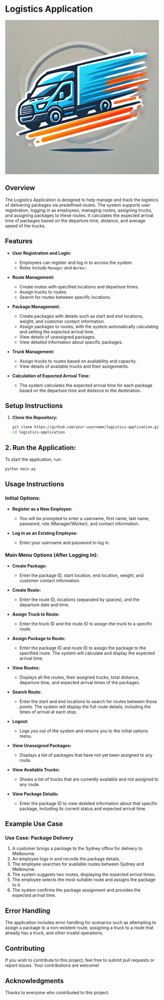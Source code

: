 # Logistics Application
![Logo](./logo.jpg)
## Overview

The Logistics Application is designed to help manage and track the logistics of delivering packages via predefined routes. The system supports user registration, logging in as employees, managing routes, assigning trucks, and assigning packages to these routes. It calculates the expected arrival time of packages based on the departure time, distance, and average speed of the trucks.

## Features

- **User Registration and Login:**
  - Employees can register and log in to access the system.
  - Roles include `Manager` and `Worker`.

- **Route Management:**
  - Create routes with specified locations and departure times.
  - Assign trucks to routes.
  - Search for routes between specific locations.

- **Package Management:**
  - Create packages with details such as start and end locations, weight, and customer contact information.
  - Assign packages to routes, with the system automatically calculating and setting the expected arrival time.
  - View details of unassigned packages.
  - View detailed information about specific packages.

- **Truck Management:**
  - Assign trucks to routes based on availability and capacity.
  - View details of available trucks and their assignments.

- **Calculation of Expected Arrival Time:**
  - The system calculates the expected arrival time for each package based on the departure time and distance to the destination.

## Setup Instructions

1. **Clone the Repository:**

   ```bash
   git clone https://github.com/your-username/logistics-application.git
   cd logistics-application
   ```
   
## 2. Run the Application:

To start the application, run:

   ```bash
   python main.py
   ```

## Usage Instructions

### Initial Options:

- **Register as a New Employee:**
  - You will be prompted to enter a username, first name, last name, password, role (Manager/Worker), and contact information.

- **Log in as an Existing Employee:**
  - Enter your username and password to log in.

### Main Menu Options (After Logging In):

- **Create Package:**
  - Enter the package ID, start location, end location, weight, and customer contact information.

- **Create Route:**
  - Enter the route ID, locations (separated by spaces), and the departure date and time.

- **Assign Truck to Route:**
  - Enter the truck ID and the route ID to assign the truck to a specific route.

- **Assign Package to Route:**
  - Enter the package ID and route ID to assign the package to the specified route. The system will calculate and display the expected arrival time.

- **View Routes:**
  - Displays all the routes, their assigned trucks, total distance, departure time, and expected arrival times of the packages.

- **Search Route:**
  - Enter the start and end locations to search for routes between those points. The system will display the full route details, including the times of arrival at each stop.

- **Logout:**
  - Logs you out of the system and returns you to the initial options menu.

- **View Unassigned Packages:**
  - Displays a list of packages that have not yet been assigned to any route.

- **View Available Trucks:**
  - Shows a list of trucks that are currently available and not assigned to any route.

- **View Package Details:**
  - Enter the package ID to view detailed information about that specific package, including its current status and expected arrival time.

## Example Use Case

### Use Case: Package Delivery

1. A customer brings a package to the Sydney office for delivery to Melbourne.
2. An employee logs in and records the package details.
3. The employee searches for available routes between Sydney and Melbourne.
4. The system suggests two routes, displaying the expected arrival times.
5. The employee selects the most suitable route and assigns the package to it.
6. The system confirms the package assignment and provides the expected arrival time.

## Error Handling

The application includes error handling for scenarios such as attempting to assign a package to a non-existent route, assigning a truck to a route that already has a truck, and other invalid operations.

## Contributing

If you wish to contribute to this project, feel free to submit pull requests or report issues. Your contributions are welcome!


## Acknowledgments

Thanks to everyone who contributed to this project.

